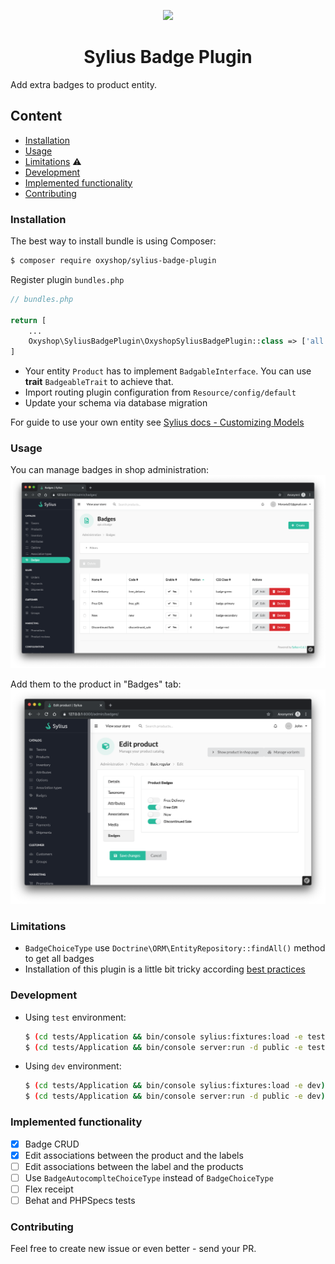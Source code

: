 <p align="center">
    <a href="https://sylius.com" target="_blank">
        <img src="https://demo.sylius.com/assets/shop/img/logo.png" />
    </a>
</p>

<h1 align="center">Sylius Badge Plugin</h1>

Add extra badges to product entity.

## Content

- [Installation](#installation)
- [Usage](#usage)
- [Limitations](#limitations) :warning:
- [Development](#development)
- [Implemented functionality](#implemented-functionality)
- [Contributing](#contributing)

### Installation

The best way to install bundle is using Composer:
```bash
$ composer require oxyshop/sylius-badge-plugin
```

<!--
And you're done.

Other manual changes are done automatically via [Flex](https://symfony.com/doc/current/setup/flex.html). In case you don't use a Flex, you have to do following steps:
--> 

Register plugin `bundles.php`
```php
// bundles.php

return [
    ...
    Oxyshop\SyliusBadgePlugin\OxyshopSyliusBadgePlugin::class => ['all' => true],
]
```

*  Your entity `Product` has to implement `BadgableInterface`. You can use **trait** `BadgeableTrait` to achieve that.
*  Import routing plugin configuration from `Resource/config/default`
*  Update your schema via database migration

For guide to use your own entity see [Sylius docs - Customizing Models](https://docs.sylius.com/en/latest/customization/model.html)

### Usage

You can manage badges in shop administration:
![](docs/admin-badges.png)

Add them to the product in "Badges" tab:
![](docs/admin-product-badges.png)

### Limitations

- `BadgeChoiceType` use `Doctrine\ORM\EntityRepository::findAll()` method to get all badges
- Installation of this plugin is a little bit tricky according [best practices](https://github.com/Sylius/Sylius/issues/9214)

### Development

- Using `test` environment:

    ```bash
    $ (cd tests/Application && bin/console sylius:fixtures:load -e test)
    $ (cd tests/Application && bin/console server:run -d public -e test)
    ```

- Using `dev` environment:

    ```bash
    $ (cd tests/Application && bin/console sylius:fixtures:load -e dev)
    $ (cd tests/Application && bin/console server:run -d public -e dev)
    ```

### Implemented functionality

- [x] Badge CRUD
- [x] Edit associations between the product and the labels
- [ ] Edit associations between the label and the products
- [ ] Use `BadgeAutocomplteChoiceType` instead of `BadgeChoiceType`
- [ ] Flex receipt
- [ ] Behat and PHPSpecs tests

### Contributing

Feel free to create new issue or even better - send your PR.
